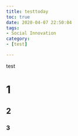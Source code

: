 ```yaml
---
title: testtoday
toc: true
date: 2020-04-07 22:50:04
tags: 
- Social Innovation
category: 
- [test]

---
```


test

# 1

## 2

### 3

